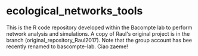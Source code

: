 # ecological_networks_tools
This is the R code repository developed within the Bacompte lab to perform network analysis and simulations. 
A copy of Raul's  original project is in the branch (original_repository_Raul2017). Note that the group account has bee recently renamed to bascompte-lab. Ciao zaeme!
 
